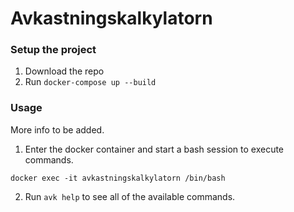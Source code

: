 # Avkastningskalkylatorn

### Setup the project
1. Download the repo
2. Run `docker-compose up --build`

### Usage
More info to be added.

1. Enter the docker container and start a bash session to execute commands.
```
docker exec -it avkastningskalkylatorn /bin/bash
```
2. Run `avk help` to see all of the available commands.
